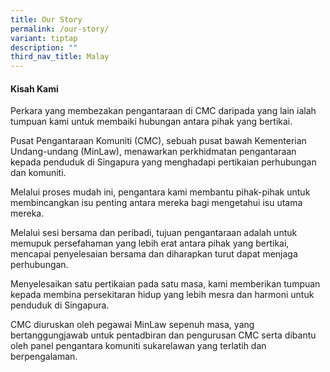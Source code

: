 ```yaml
---
title: Our Story
permalink: /our-story/
variant: tiptap
description: ""
third_nav_title: Malay
---
```

<h4>Kisah Kami</h4>
<p>Perkara yang membezakan pengantaraan di CMC daripada yang lain ialah tumpuan
kami untuk membaiki hubungan antara pihak yang bertikai.</p>
<p>Pusat Pengantaraan Komuniti (CMC), sebuah pusat bawah Kementerian Undang-undang
(MinLaw), menawarkan perkhidmatan pengantaraan kepada penduduk di Singapura
yang menghadapi pertikaian perhubungan dan komuniti.</p>
<p>Melalui proses mudah ini, pengantara kami membantu pihak-pihak untuk membincangkan
isu penting antara mereka bagi mengetahui isu utama mereka.</p>
<p>Melalui sesi bersama dan peribadi, tujuan pengantaraan adalah untuk memupuk
persefahaman yang lebih erat antara pihak yang bertikai, mencapai penyelesaian
bersama dan diharapkan turut dapat menjaga perhubungan. &nbsp;</p>
<p>Menyelesaikan satu pertikaian pada satu masa, kami memberikan tumpuan
kepada membina persekitaran hidup yang lebih mesra dan harmoni untuk penduduk
di Singapura.</p>
<p>CMC diuruskan oleh pegawai MinLaw sepenuh masa, yang bertanggungjawab
untuk pentadbiran dan pengurusan CMC serta dibantu oleh panel pengantara
komuniti sukarelawan yang terlatih dan berpengalaman.</p>